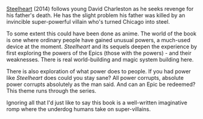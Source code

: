 [Steelheart](https://brandonsanderson.com/books/steelheart/steelheart/) (2014)
follows young David Charleston as he seeks revenge for his father's death.
He has the slight problem his father was killed by an invincible
super-powerful villain who's turned Chicago into steel.

To some extent this could have been done as anime. The world of the book is
one where ordinary people have gained unusual powers, a much-used
device at the moment. *Steelheart* and its sequels deepen the
experience by first exploring the powers of the Epics (those with
the powers) - and their weaknesses. There is real world-building
and magic system building here.

There is also exploration of what power does to people. If you had
power like *Steelheart* does could you stay sane? All power corrupts,
absolute power corrupts absolutely as the man said. And can
an Epic be redeemed? This theme runs through the series.

Ignoring all that I'd just like to say this book is a well-written imaginative romp
where the underdog humans take on super-villains.

